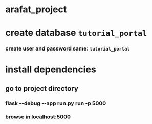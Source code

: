 ﻿# arafat_project
# create database `tutorial_portal`
### create user and password same: `tutorial_portal`
# install dependencies
## go to project directory
### flask --debug --app run.py run -p 5000
### browse in localhost:5000
